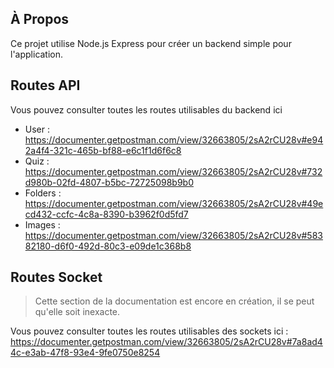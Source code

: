 ## À Propos

Ce projet utilise Node.js Express pour créer un backend simple pour l'application.

## Routes API

Vous pouvez consulter toutes les routes utilisables du backend ici

* User : https://documenter.getpostman.com/view/32663805/2sA2rCU28v#e942a4f4-321c-465b-bf88-e6c1f1d6f6c8
* Quiz : https://documenter.getpostman.com/view/32663805/2sA2rCU28v#732d980b-02fd-4807-b5bc-72725098b9b0
* Folders : https://documenter.getpostman.com/view/32663805/2sA2rCU28v#49ecd432-ccfc-4c8a-8390-b3962f0d5fd7
* Images : https://documenter.getpostman.com/view/32663805/2sA2rCU28v#58382180-d6f0-492d-80c3-e09de1c368b8

## Routes Socket
> Cette section de la documentation est encore en création, il se peut qu'elle soit inexacte.

Vous pouvez consulter toutes les routes utilisables des sockets ici : https://documenter.getpostman.com/view/32663805/2sA2rCU28v#7a8ad44c-e3ab-47f8-93e4-9fe0750e8254